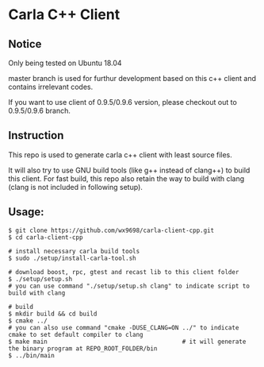 # Carla C++ Client

## Notice
Only being tested on Ubuntu 18.04

master branch is used for furthur development based on this c++ client and contains irrelevant codes. 

If you want to use client of 0.9.5/0.9.6 version, please checkout out to 0.9.5/0.9.6 branch.

## Instruction
This repo is used to generate carla c++ client with least source files. 

It will also try to use GNU build tools (like g++ instead of clang++) to build this client. For fast build, this repo also retain the way to build with clang (clang is not included in following setup).

## Usage:
```
$ git clone https://github.com/wx9698/carla-client-cpp.git
$ cd carla-client-cpp

# install necessary carla build tools
$ sudo ./setup/install-carla-tool.sh

# download boost, rpc, gtest and recast lib to this client folder
$ ./setup/setup.sh                               
# you can use command "./setup/setup.sh clang" to indicate script to build with clang

# build
$ mkdir build && cd build
$ cmake ../
# you can also use command "cmake -DUSE_CLANG=ON ../" to indicate cmake to set default compiler to clang
$ make main                                      # it will generate the binary program at REPO_ROOT_FOLDER/bin
$ ../bin/main
```
